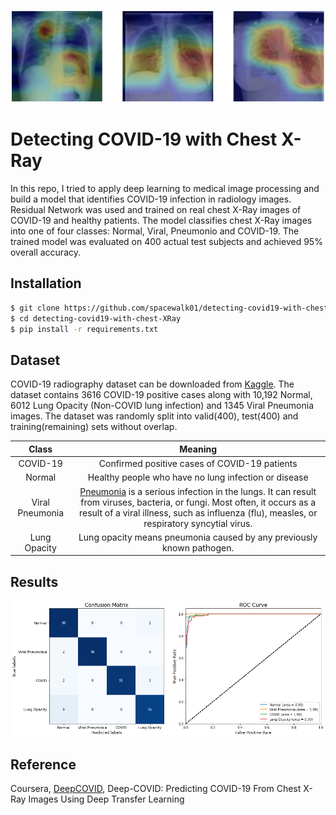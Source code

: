 ![alt text](figs/xray-header-image.png)

# Detecting COVID-19 with Chest X-Ray

In this repo, I tried to apply deep learning to medical image processing and build a model that identifies COVID-19 infection in radiology images. Residual Network was used and trained on real chest X-Ray images of COVID-19 and healthy patients. The model classifies chest X-Ray images into one of four classes: Normal, Viral, Pneumonio and COVID-19. The trained model was evaluated on 400 actual test subjects and achieved 95% overall accuracy.


## Installation
```bash
$ git clone https://github.com/spacewalk01/detecting-covid19-with-chest-XRay
$ cd detecting-covid19-with-chest-XRay
$ pip install -r requirements.txt
```

## Dataset

COVID-19 radiography dataset can be downloaded from [Kaggle](https://www.kaggle.com/tawsifurrahman/covid19-radiography-database). The dataset contains 3616 COVID-19 positive cases along with 10,192 Normal, 6012 Lung Opacity (Non-COVID lung infection) and 1345 Viral Pneumonia images. The dataset was randomly split into valid(400), test(400) and training(remaining) sets without overlap.

| Class | Meaning |
| :---: | :---: | 
| COVID-19 |  Confirmed positive cases of COVID-19 patients |
| Normal | Healthy people who have no lung infection or disease |
| Viral Pneumonia | [Pneumonia](https://patient.uwhealth.org/healthfacts/5604) is a serious infection in the lungs. It can result from viruses, bacteria, or fungi. Most often, it occurs as a result of a viral illness, such as influenza (flu), measles, or respiratory syncytial virus. |
| Lung Opacity | Lung opacity means pneumonia caused by any previously known pathogen. |

## Results

![alt text](figs/auc.png)

## Reference
Coursera, [DeepCOVID](https://github.com/shervinmin/DeepCovid), Deep-COVID: Predicting COVID-19 From Chest X-Ray Images Using Deep Transfer
Learning
